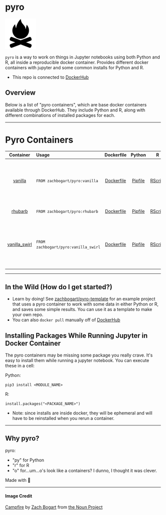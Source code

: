 # pyro

![](campfire.png)

`pyro` is a way to work on things in Jupyter notebooks using both Python and R, all inside a reproducible docker container. Provides different docker containers with jupyter and some common installs for Python and R.

- This repo is connected to [DockerHub](https://hub.docker.com/r/zachbogart/pyro)

## Overview
Below is a list of "pyro containers", which are base docker containers available through DockerHub. They include Python and R, along with different combinations of installed packages for each.

***

# Pyro Containers

| Container | Usage | Dockerfile | Python | R | Description
| :---: | :--- | :---: | :---: | :---: | :--- |
| [vanilla](https://github.com/zachbogart/pyro/tree/main/vanilla/) | `FROM zachbogart/pyro:vanilla` | [Dockerfile](https://github.com/zachbogart/pyro/tree/main/vanilla/Dockerfile) | [Pipfile](https://github.com/zachbogart/pyro/tree/main/vanilla/Pipfile) | [RScript](https://github.com/zachbogart/pyro/tree/main/vanilla/install_packages.R) | The basics for Python (np, pd, plt) and R (tidyverse, janitor, readxl, glue). 
| [rhubarb](https://github.com/zachbogart/pyro/tree/main/rhubarb) | `FROM zachbogart/pyro:rhubarb` | [Dockerfile](https://github.com/zachbogart/pyro/tree/main/rhubarb/Dockerfile) | [Pipfile](https://github.com/zachbogart/pyro/tree/main/rhubarb/Pipfile) | [RScript](https://github.com/zachbogart/pyro/tree/main/rhubarb/install_packages.R) | Useful for [tidytuesday](https://github.com/rfordatascience/tidytuesday) work. 
| [vanilla_swirl](https://github.com/zachbogart/pyro/tree/main/vanilla_swirl) | `FROM zachbogart/pyro:vanilla_swirl` | [Dockerfile](https://github.com/zachbogart/pyro/tree/main/vanilla_swirl/Dockerfile) | [Pipfile](https://github.com/zachbogart/pyro/tree/main/vanilla_swirl/Pipfile) | [RScript](https://github.com/zachbogart/pyro/tree/main/vanilla_swirl/install_packages.R) | Copy of `vanilla` with selected nbextentions pre-installed (see bottom of Dockerfile). 

***  

## In the Wild (How do I get started?)
- Learn by doing! See [zachbogart/pyro-template](https://github.com/zachbogart/pyro-template) for an example project that uses a pyro container to work with some data in either Python or R, and saves some simple results. You can use it as a template to make your own repo.
- You can also `docker pull` manually off of [DockerHub](https://hub.docker.com/r/zachbogart/pyro)

## Installing Packages While Running Jupyter in Docker Container
The pyro containers may be missing some package you really crave. It's easy to install them while running a jupyter notebook. You can execute these in a cell:

Python: 
```
pip3 install <MODULE_NAME>
```

R:
```
install.packages("<PACKAGE_NAME>")
```

- Note: since installs are inside docker, they will be ephemeral and will have to be reinstalled when you rerun a container.

***

## Why pyro?

pyro:
- "py" for Python
- "r" for R
- "o" for...um...o's look like a containers? I dunno, I thought it was clever.

Made with 💖

***

#### Image Credit
[Campfire](https://thenounproject.com/search/?creator=4129988&q=fire&i=2879653) by [Zach Bogart](https://thenounproject.com/zachbogart/) from [the Noun Project](https://thenounproject.com/)
